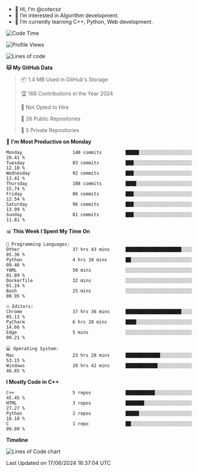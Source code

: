 - 👋 Hi, I’m @cotecsz
- 👀 I’m interested in Algorithm development.
- 🌱 I’m currently learning C++, Python, Web development.

<!---
cotecsz/cotecsz is a ✨ special ✨ repository because its `README.md` (this file) appears on your GitHub profile.
You can click the Preview link to take a look at your changes.
--->

<!--START_SECTION:waka-->
![Code Time](http://img.shields.io/badge/Code%20Time-1%2C204%20hrs%2025%20mins-blue)

![Profile Views](http://img.shields.io/badge/Profile%20Views-7-blue)

![Lines of code](https://img.shields.io/badge/From%20Hello%20World%20I%27ve%20Written-1.2%20million%20lines%20of%20code-blue)

**🐱 My GitHub Data** 

> 📦 1.4 MB Used in GitHub's Storage 
 > 
> 🏆 168 Contributions in the Year 2024
 > 
> 🚫 Not Opted to Hire
 > 
> 📜 26 Public Repositories 
 > 
> 🔑 5 Private Repositories 
 > 
📅 **I'm Most Productive on Monday** 

```text
Monday                   140 commits         █████░░░░░░░░░░░░░░░░░░░░   20.41 % 
Tuesday                  83 commits          ███░░░░░░░░░░░░░░░░░░░░░░   12.10 % 
Wednesday                92 commits          ███░░░░░░░░░░░░░░░░░░░░░░   13.41 % 
Thursday                 108 commits         ████░░░░░░░░░░░░░░░░░░░░░   15.74 % 
Friday                   86 commits          ███░░░░░░░░░░░░░░░░░░░░░░   12.54 % 
Saturday                 96 commits          ███░░░░░░░░░░░░░░░░░░░░░░   13.99 % 
Sunday                   81 commits          ███░░░░░░░░░░░░░░░░░░░░░░   11.81 % 
```


📊 **This Week I Spent My Time On** 

```text
💬 Programming Languages: 
Other                    37 hrs 43 mins      █████████████████████░░░░   85.36 % 
Python                   4 hrs 10 mins       ██░░░░░░░░░░░░░░░░░░░░░░░   09.46 % 
YAML                     50 mins             ░░░░░░░░░░░░░░░░░░░░░░░░░   01.89 % 
Dockerfile               32 mins             ░░░░░░░░░░░░░░░░░░░░░░░░░   01.24 % 
Bash                     25 mins             ░░░░░░░░░░░░░░░░░░░░░░░░░   00.95 % 

🔥 Editors: 
Chrome                   37 hrs 36 mins      █████████████████████░░░░   85.13 % 
PyCharm                  6 hrs 28 mins       ████░░░░░░░░░░░░░░░░░░░░░   14.66 % 
Edge                     5 mins              ░░░░░░░░░░░░░░░░░░░░░░░░░   00.21 % 

💻 Operating System: 
Mac                      23 hrs 28 mins      █████████████░░░░░░░░░░░░   53.15 % 
Windows                  20 hrs 42 mins      ████████████░░░░░░░░░░░░░   46.85 % 
```

**I Mostly Code in C++** 

```text
C++                      5 repos             ███████████░░░░░░░░░░░░░░   45.45 % 
HTML                     3 repos             ███████░░░░░░░░░░░░░░░░░░   27.27 % 
Python                   2 repos             █████░░░░░░░░░░░░░░░░░░░░   18.18 % 
C                        1 repo              ██░░░░░░░░░░░░░░░░░░░░░░░   09.09 % 
```



**Timeline**

![Lines of Code chart](https://raw.githubusercontent.com/cotecsz/cotecsz/master/assets/bar_graph.png)


 Last Updated on 17/06/2024 16:37:04 UTC
<!--END_SECTION:waka-->
